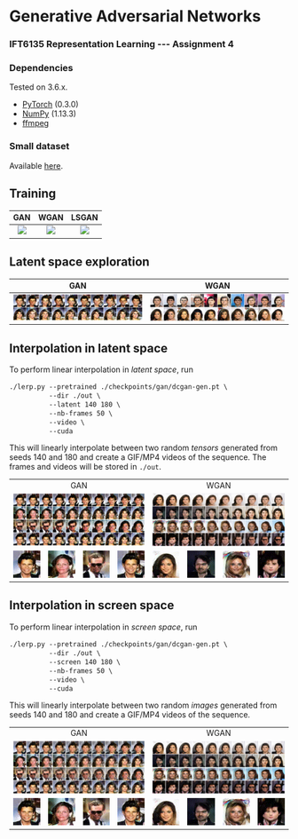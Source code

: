 # Generative Adversarial Networks
### IFT6135 Representation Learning --- Assignment 4

### Dependencies
Tested on 3.6.x.
* [PyTorch](http://pytorch.org/) (0.3.0)
* [NumPy](http://www.numpy.org/) (1.13.3)
* [ffmpeg](https://www.ffmpeg.org)


### Small dataset
Available [here](https://drive.google.com/open?id=1p6WtrxprsjsiedQJkKVoiqvdrP1m9BuF).

## Training
GAN | WGAN | LSGAN 
:--------------------------------------------:|:------------------------------------------------:|:------------------------------------------------:
![](src/checkpoints/trained_gan/gan_anim.gif) | ![](src/checkpoints/trained_wgan/wgan_anim.gif) | ![](src/checkpoints/trained_lsgan/lsgan_anim.gif)

## Latent space exploration

GAN | WGAN
:--------------------------------------------:|:------------------------------------------------:|
![latentexplore-gan](report/imgs/gan_latent_play.png) | ![latentexplore-gan](report/imgs/wgan_latent_play.png)



## Interpolation in latent space
To perform linear interpolation in *latent space*, run

```
./lerp.py --pretrained ./checkpoints/gan/dcgan-gen.pt \
          --dir ./out \
          --latent 140 180 \
          --nb-frames 50 \
          --video \
          --cuda
``` 
This will linearly interpolate between two random *tensors* generated from seeds 140 and 180 and create a GIF/MP4 videos of the sequence. The frames and videos will be stored in `./out`.


<table align="center">
  <tr align="center">
    <td colspan=4>GAN</td>
    <td colspan=4>WGAN</td>
  </tr>
  <tr align="center">
    <td colspan=4><img src="report/imgs/gan_latent_lerp.png"></td>
    <td colspan=4><img src="report/imgs/wgan_latent_lerp.png"></td>
  </tr>  
  <tr align="center">
    <td><img src="explore/latent_space/gan/1_gan_latent_lerp.gif"></td>
    <td><img src="explore/latent_space/gan/2_gan_latent_lerp.gif"></td>    
    <td><img src="explore/latent_space/gan/3_gan_latent_lerp.gif"></td>
    <td><img src="explore/latent_space/gan/4_gan_latent_lerp.gif"></td>
    <td><img src="explore/latent_space/wgan/1_wgan_latent_lerp.gif"></td>
    <td><img src="explore/latent_space/wgan/2_wgan_latent_lerp.gif"></td>    
    <td><img src="explore/latent_space/wgan/3_wgan_latent_lerp.gif"></td>
    <td><img src="explore/latent_space/wgan/4_wgan_latent_lerp.gif"></td>
  </tr>
</table>

  
## Interpolation in screen space
To perform linear interpolation in *screen space*, run

```
./lerp.py --pretrained ./checkpoints/gan/dcgan-gen.pt \
          --dir ./out \
          --screen 140 180 \
          --nb-frames 50 \
          --video \
          --cuda
``` 
This will linearly interpolate between two random *images* generated from seeds 140 and 180 and create a GIF/MP4 videos of the sequence.

<table align="center">
  <tr align="center">
    <td colspan=4>GAN</td>
    <td colspan=4>WGAN</td>
  </tr>
  <tr align="center">
    <td colspan=4><img src="report/imgs/gan_screen_lerp.png"></td>
    <td colspan=4><img src="report/imgs/wgan_screen_lerp.png"></td>
  </tr>  
  <tr align="center">
    <td><img src="explore/screen_space/gan/1_gan_screen_lerp.gif"></td>
    <td><img src="explore/screen_space/gan/2_gan_screen_lerp.gif"></td>    
    <td><img src="explore/screen_space/gan/3_gan_screen_lerp.gif"></td>
    <td><img src="explore/screen_space/gan/4_gan_screen_lerp.gif"></td>
    <td><img src="explore/screen_space/wgan/1_wgan_screen_lerp.gif"></td>
    <td><img src="explore/screen_space/wgan/2_wgan_screen_lerp.gif"></td>    
    <td><img src="explore/screen_space/wgan/3_wgan_screen_lerp.gif"></td>
    <td><img src="explore/screen_space/wgan/4_wgan_screen_lerp.gif"></td>
  </tr>
</table>
